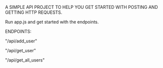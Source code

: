A SIMPLE API PROJECT TO HELP YOU GET STARTED WITH POSTING AND GETTING HTTP REQUESTS.

Run app.js and get started with the endpoints.

ENDPOINTS: 

"/api/add_user"

"/api/get_user"

"/api/get_all_users"